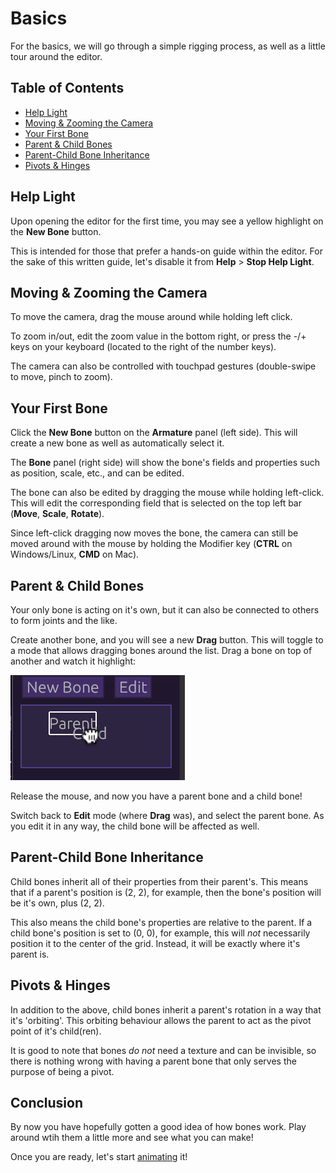 # Basics

For the basics, we will go through a simple rigging process, as well as a little
tour around the editor.

## Table of Contents

- [Help Light](#help-light)
- [Moving & Zooming the Camera](#moving--zooming-the-camera)
- [Your First Bone](#your-first-bone)
- [Parent & Child Bones](#parent--child-bones)
- [Parent-Child Bone Inheritance](#parent-child-bone-inheritance)
- [Pivots & Hinges](#pivots--hinges)

## Help Light

Upon opening the editor for the first time, you may see a yellow highlight on
the <strong>New Bone</strong> button.

This is intended for those that prefer a hands-on guide within the editor. For
the sake of this written guide, let's disable it from
<strong>Help</strong> > <strong>Stop Help Light</strong>.

## Moving & Zooming the Camera

To move the camera, drag the mouse around while holding left click.

To zoom in/out, edit the zoom value in the bottom right, or press the -/+ keys
on your keyboard (located to the right of the number keys).

The camera can also be controlled with touchpad gestures (double-swipe to move,
pinch to zoom).

## Your First Bone

Click the <strong>New Bone</strong> button on the <strong>Armature</strong>
panel (left side). This will create a new bone as well as automatically select
it.

The <strong>Bone</strong> panel (right side) will show the bone's fields and
properties such as position, scale, etc., and can be edited.

The bone can also be edited by dragging the mouse while holding left-click. This
will edit the corresponding field that is selected on the top left bar
(<strong>Move</strong>, <strong>Scale</strong>, <strong>Rotate</strong>).

Since left-click dragging now moves the bone, the camera can still be moved
around with the mouse by holding the Modifier key (<strong>CTRL</strong> on
Windows/Linux, <strong>CMD</strong> on Mac).

## Parent & Child Bones

Your only bone is acting on it's own, but it can also be connected to others to
form joints and the like.

Create another bone, and you will see a new <strong>Drag</strong> button. This
will toggle to a mode that allows dragging bones around the list. Drag a bone on
top of another and watch it highlight:

![highlight_bone](highlight_bone.png)

Release the mouse, and now you have a parent bone and a child bone!

Switch back to <strong>Edit</strong> mode (where <strong>Drag</strong> was), and
select the parent bone. As you edit it in any way, the child bone will be
affected as well.

## Parent-Child Bone Inheritance

Child bones inherit all of their properties from their parent's. This means that
if a parent's position is (2, 2), for example, then the bone's position will be
it's own, plus (2, 2).

This also means the child bone's properties are relative to the parent. If a
child bone's position is set to (0, 0), for example, this will
<em>not</em> necessarily position it to the center of the grid. Instead, it will
be exactly where it's parent is.

## Pivots & Hinges

In addition to the above, child bones inherit a parent's rotation in a way that
it's 'orbiting'. This orbiting behaviour allows the parent to act as the pivot
point of it's child(ren).

It is good to note that bones <em>do not</em> need a texture and can be
invisible, so there is nothing wrong with having a parent bone that only serves
the purpose of being a pivot.

## Conclusion

By now you have hopefully gotten a good idea of how bones work. Play around wtih
them a little more and see what you can make!

Once you are ready, let's start [animating](./animating.md) it!
